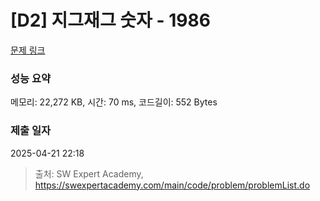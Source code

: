 # [D2] 지그재그 숫자 - 1986 

[문제 링크](https://swexpertacademy.com/main/code/problem/problemDetail.do?contestProbId=AV5PxmBqAe8DFAUq) 

### 성능 요약

메모리: 22,272 KB, 시간: 70 ms, 코드길이: 552 Bytes

### 제출 일자

2025-04-21 22:18



> 출처: SW Expert Academy, https://swexpertacademy.com/main/code/problem/problemList.do